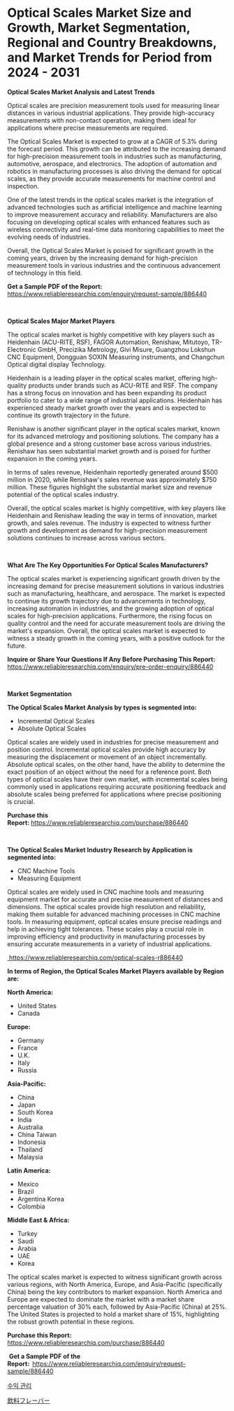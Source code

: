 <p><h1>Optical Scales Market Size and Growth, Market Segmentation, Regional and Country Breakdowns, and Market Trends for Period from 2024 -  2031</h1></p><p><strong>Optical Scales Market Analysis and Latest Trends</strong></p>
<p><p>Optical scales are precision measurement tools used for measuring linear distances in various industrial applications. They provide high-accuracy measurements with non-contact operation, making them ideal for applications where precise measurements are required.</p><p>The Optical Scales Market is expected to grow at a CAGR of 5.3% during the forecast period. This growth can be attributed to the increasing demand for high-precision measurement tools in industries such as manufacturing, automotive, aerospace, and electronics. The adoption of automation and robotics in manufacturing processes is also driving the demand for optical scales, as they provide accurate measurements for machine control and inspection.</p><p>One of the latest trends in the optical scales market is the integration of advanced technologies such as artificial intelligence and machine learning to improve measurement accuracy and reliability. Manufacturers are also focusing on developing optical scales with enhanced features such as wireless connectivity and real-time data monitoring capabilities to meet the evolving needs of industries.</p><p>Overall, the Optical Scales Market is poised for significant growth in the coming years, driven by the increasing demand for high-precision measurement tools in various industries and the continuous advancement of technology in this field.</p></p>
<p><strong>Get a Sample PDF of the Report:&nbsp;</strong> <a href="https://www.reliableresearchiq.com/enquiry/request-sample/886440">https://www.reliableresearchiq.com/enquiry/request-sample/886440</a></p>
<p>&nbsp;</p>
<p><strong>Optical Scales Major Market Players</strong></p>
<p><p>The optical scales market is highly competitive with key players such as Heidenhain (ACU-RITE, RSF), FAGOR Automation, Renishaw, Mitutoyo, TR-Electronic GmbH, Precizika Metrology, Givi Misure, Guangzhou Lokshun CNC Equipment, Dongguan SOXIN Measuring instruments, and Changchun Optical digital display Technology.</p><p>Heidenhain is a leading player in the optical scales market, offering high-quality products under brands such as ACU-RITE and RSF. The company has a strong focus on innovation and has been expanding its product portfolio to cater to a wide range of industrial applications. Heidenhain has experienced steady market growth over the years and is expected to continue its growth trajectory in the future.</p><p>Renishaw is another significant player in the optical scales market, known for its advanced metrology and positioning solutions. The company has a global presence and a strong customer base across various industries. Renishaw has seen substantial market growth and is poised for further expansion in the coming years.</p><p>In terms of sales revenue, Heidenhain reportedly generated around $500 million in 2020, while Renishaw's sales revenue was approximately $750 million. These figures highlight the substantial market size and revenue potential of the optical scales industry.</p><p>Overall, the optical scales market is highly competitive, with key players like Heidenhain and Renishaw leading the way in terms of innovation, market growth, and sales revenue. The industry is expected to witness further growth and development as demand for high-precision measurement solutions continues to increase across various sectors.</p></p>
<p>&nbsp;</p>
<p><strong>What Are The Key Opportunities For Optical Scales Manufacturers?</strong></p>
<p><p>The optical scales market is experiencing significant growth driven by the increasing demand for precise measurement solutions in various industries such as manufacturing, healthcare, and aerospace. The market is expected to continue its growth trajectory due to advancements in technology, increasing automation in industries, and the growing adoption of optical scales for high-precision applications. Furthermore, the rising focus on quality control and the need for accurate measurement tools are driving the market's expansion. Overall, the optical scales market is expected to witness a steady growth in the coming years, with a positive outlook for the future.</p></p>
<p><strong>Inquire or Share Your Questions If Any Before Purchasing This Report:</strong> <a href="https://www.reliableresearchiq.com/enquiry/pre-order-enquiry/886440">https://www.reliableresearchiq.com/enquiry/pre-order-enquiry/886440</a></p>
<p>&nbsp;</p>
<p><strong>Market Segmentation</strong></p>
<p><strong>The Optical Scales Market Analysis by types is segmented into:</strong></p>
<p><ul><li>Incremental Optical Scales</li><li>Absolute Optical Scales</li></ul></p>
<p><p>Optical scales are widely used in industries for precise measurement and position control. Incremental optical scales provide high accuracy by measuring the displacement or movement of an object incrementally. Absolute optical scales, on the other hand, have the ability to determine the exact position of an object without the need for a reference point. Both types of optical scales have their own market, with incremental scales being commonly used in applications requiring accurate positioning feedback and absolute scales being preferred for applications where precise positioning is crucial.</p></p>
<p><strong>Purchase this Report:&nbsp;</strong><a href="https://www.reliableresearchiq.com/purchase/886440">https://www.reliableresearchiq.com/purchase/886440</a></p>
<p>&nbsp;</p>
<p><strong>The Optical Scales Market Industry Research by Application is segmented into:</strong></p>
<p><ul><li>CNC Machine Tools</li><li>Measuring Equipment</li></ul></p>
<p><p>Optical scales are widely used in CNC machine tools and measuring equipment market for accurate and precise measurement of distances and dimensions. The optical scales provide high resolution and reliability, making them suitable for advanced machining processes in CNC machine tools. In measuring equipment, optical scales ensure precise readings and help in achieving tight tolerances. These scales play a crucial role in improving efficiency and productivity in manufacturing processes by ensuring accurate measurements in a variety of industrial applications.</p></p>
<p><a href="https://www.reliableresearchiq.com/optical-scales-r886440">&nbsp;https://www.reliableresearchiq.com/optical-scales-r886440</a></p>
<p><strong>In terms of Region, the Optical Scales Market Players available by Region are:</strong></p>
<p>
    <p> <strong> North America: </strong>
        <ul>
            <li>United States</li>
            <li>Canada</li>
        </ul>
        </p> 
    <p> <strong> Europe: </strong>
        <ul>
            <li>Germany</li>
            <li>France</li>
            <li>U.K.</li>
            <li>Italy</li>
            <li>Russia</li>
        </ul>
        </p> 
    <p> <strong> Asia-Pacific: </strong>
        <ul>
            <li>China</li>
            <li>Japan</li>
            <li>South Korea</li>
            <li>India</li>
            <li>Australia</li>
            <li>China Taiwan</li>
            <li>Indonesia</li>
            <li>Thailand</li>
            <li>Malaysia</li>
        </ul>
        </p> 
    <p> <strong> Latin America: </strong>
        <ul>
            <li>Mexico</li>
            <li>Brazil</li>
            <li>Argentina Korea</li>
            <li>Colombia</li>
        </ul>
        </p> 
    <p> <strong> Middle East & Africa: </strong>
        <ul>
            <li>Turkey</li>
            <li>Saudi</li>
            <li>Arabia</li>
            <li>UAE</li>
            <li>Korea</li>
        </ul>
    </p>
    </p>
<p><p>The optical scales market is expected to witness significant growth across various regions, with North America, Europe, and Asia-Pacific (specifically China) being the key contributors to market expansion. North America and Europe are expected to dominate the market with a market share percentage valuation of 30% each, followed by Asia-Pacific (China) at 25%. The United States is projected to hold a market share of 15%, highlighting the robust growth potential in these regions.</p></p>
<p><strong>Purchase this Report: </strong><a href="https://www.reliableresearchiq.com/purchase/886440">https://www.reliableresearchiq.com/purchase/886440</a></p>
<p>&nbsp;<strong>Get a Sample PDF of the Report:&nbsp;&nbsp;</strong><a href="https://www.reliableresearchiq.com/enquiry/request-sample/886440">https://www.reliableresearchiq.com/enquiry/request-sample/886440</a></p>
<p><strong></strong></p>
<p><p><a href="https://github.com/hxzi07639916/Market-Research-Report-List-3/blob/main/682873347395.md">수익 관리</a></p><p><a href="https://github.com/ihabdkwlxs948/Market-Research-Report-List-3/blob/main/218755336859.md">飲料フレーバー</a></p></p>